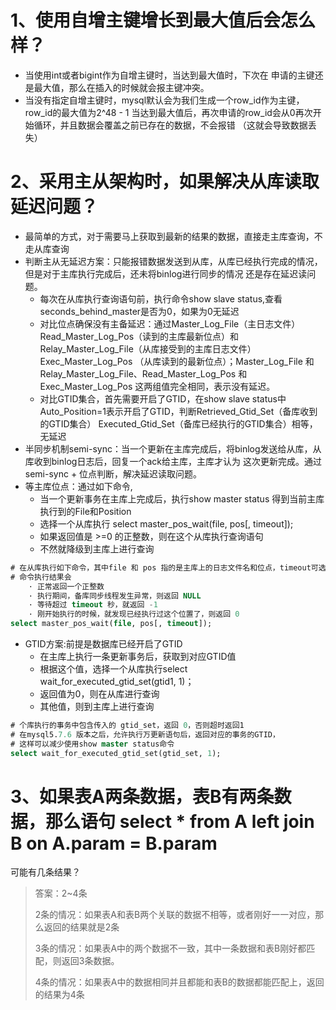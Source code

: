 # 1、使用自增主键增长到最大值后会怎么样？
- 当使用int或者bigint作为自增主键时，当达到最大值时，下次在
申请的主键还是最大值，那么在插入的时候就会报主键冲突。
- 当没有指定自增主键时，mysql默认会为我们生成一个row_id作为主键，row_id的最大值为2^48 - 1
当达到最大值后，再次申请的row_id会从0再次开始循环，并且数据会覆盖之前已存在的数据，不会报错
（这就会导致数据丢失）

# 2、采用主从架构时，如果解决从库读取延迟问题？
- 最简单的方式，对于需要马上获取到最新的结果的数据，直接走主库查询，不走从库查询
- 判断主从无延迟方案：只能报错数据发送到从库，从库已经执行完成的情况，但是对于主库执行完成后，还未将binlog进行同步的情况
还是存在延迟读问题。
  - 每次在从库执行查询语句前，执行命令show slave status,查看seconds_behind_master是否为0，如果为0无延迟
  - 对比位点确保没有主备延迟：通过Master_Log_File（主日志文件）Read_Master_Log_Pos（读到的主库最新位点）和Relay_Master_Log_File（从库接受到的主库日志文件）Exec_Master_Log_Pos
（从库读到的最新位点）；Master_Log_File 和 Relay_Master_Log_File、Read_Master_Log_Pos 和 Exec_Master_Log_Pos 这两组值完全相同，表示没有延迟。
  - 对比GTID集合，首先需要开启了GTID，在show slave status中Auto_Position=1表示开启了GTID，判断Retrieved_Gtid_Set（备库收到的GTID集合）
    Executed_Gtid_Set（备库已经执行的GTID集合）相等，无延迟
- 半同步机制semi-sync：当一个更新在主库完成后，将binlog发送给从库，从库收到binlog日志后，回复一个ack给主库，主库才认为
这次更新完成。通过semi-sync + 位点判断，解决延迟读取问题。
- 等主库位点：通过如下命令,
  - 当一个更新事务在主库上完成后，执行show master status 得到当前主库执行到的File和Position
  - 选择一个从库执行 select master_pos_wait(file, pos[, timeout]);
  - 如果返回值是 >=0 的正整数，则在这个从库执行查询语句
  - 不然就降级到主库上进行查询
```sql
# 在从库执行如下命令，其中file 和 pos 指的是主库上的日志文件名和位点，timeout可选值，语句执行等待时间
# 命令执行结果会
    · 正常返回一个正整数
    · 执行期间，备库同步线程发生异常，则返回 NULL
    · 等待超过 timeout 秒，就返回 -1
    · 刚开始执行的时候，就发现已经执行过这个位置了，则返回 0
select master_pos_wait(file, pos[, timeout]);

```
- GTID方案:前提是数据库已经开启了GTID
  - 在主库上执行一条更新事务后，获取到对应GTID值
  - 根据这个值，选择一个从库执行select wait_for_executed_gtid_set(gtid1, 1)；
  - 返回值为0，则在从库进行查询
  - 其他值，则到主库上进行查询
```sql
# 个库执行的事务中包含传入的 gtid_set，返回 0，否则超时返回1
# 在mysql5.7.6 版本之后，允许执行万更新语句后，返回对应的事务的GTID，
# 这样可以减少使用show master status命令
select wait_for_executed_gtid_set(gtid_set, 1);
```
# 3、如果表A两条数据，表B有两条数据，那么语句 select * from A left join B on A.param = B.param
可能有几条结果？
> 答案：2~4条
> 
> 2条的情况：如果表A和表B两个关联的数据不相等，或者刚好一一对应，那么返回的结果就是2条
> 
> 3条的情况：如果表A中的两个数据不一致，其中一条数据和表B刚好都匹配，则返回3条数据。
> 
> 4条的情况：如果表A中的数据相同并且都能和表B的数据都能匹配上，返回的结果为4条